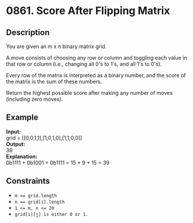 # 0861. Score After Flipping Matrix

## Description

You are given an m x n binary matrix grid.

A move consists of choosing any row or column and toggling each value in that row or column (i.e., changing all 0's to 1's, and all 1's to 0's).

Every row of the matrix is interpreted as a binary number, and the score of the matrix is the sum of these numbers.

Return the highest possible score after making any number of moves (including zero moves).

## Example

**Input:**  
grid = [[0,0,1,1],[1,0,1,0],[1,1,0,0]]
<br>
**Output:**
<br>
39
<br>
**Explanation:**
<br>
0b1111 + 0b1001 + 0b1111 = 15 + 9 + 15 = 39

## Constraints

- `m == grid.length`
- `n == grid[i].length`
- `1 <= m, n <= 20`
- `grid[i][j] is either 0 or 1.` 